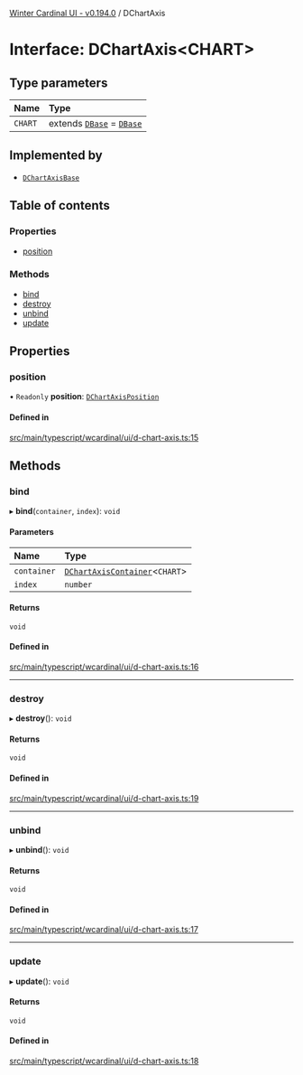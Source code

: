 [Winter Cardinal UI - v0.194.0](../index.md) / DChartAxis

# Interface: DChartAxis<CHART\>

## Type parameters

| Name | Type |
| :------ | :------ |
| `CHART` | extends [`DBase`](../classes/DBase.md) = [`DBase`](../classes/DBase.md) |

## Implemented by

- [`DChartAxisBase`](../classes/DChartAxisBase.md)

## Table of contents

### Properties

- [position](DChartAxis.md#position)

### Methods

- [bind](DChartAxis.md#bind)
- [destroy](DChartAxis.md#destroy)
- [unbind](DChartAxis.md#unbind)
- [update](DChartAxis.md#update)

## Properties

### position

• `Readonly` **position**: [`DChartAxisPosition`](../index.md#dchartaxisposition)

#### Defined in

[src/main/typescript/wcardinal/ui/d-chart-axis.ts:15](https://github.com/winter-cardinal/winter-cardinal-ui/blob/v0.194.0/src/main/typescript/wcardinal/ui/d-chart-axis.ts#L15)

## Methods

### bind

▸ **bind**(`container`, `index`): `void`

#### Parameters

| Name | Type |
| :------ | :------ |
| `container` | [`DChartAxisContainer`](DChartAxisContainer.md)<`CHART`\> |
| `index` | `number` |

#### Returns

`void`

#### Defined in

[src/main/typescript/wcardinal/ui/d-chart-axis.ts:16](https://github.com/winter-cardinal/winter-cardinal-ui/blob/v0.194.0/src/main/typescript/wcardinal/ui/d-chart-axis.ts#L16)

___

### destroy

▸ **destroy**(): `void`

#### Returns

`void`

#### Defined in

[src/main/typescript/wcardinal/ui/d-chart-axis.ts:19](https://github.com/winter-cardinal/winter-cardinal-ui/blob/v0.194.0/src/main/typescript/wcardinal/ui/d-chart-axis.ts#L19)

___

### unbind

▸ **unbind**(): `void`

#### Returns

`void`

#### Defined in

[src/main/typescript/wcardinal/ui/d-chart-axis.ts:17](https://github.com/winter-cardinal/winter-cardinal-ui/blob/v0.194.0/src/main/typescript/wcardinal/ui/d-chart-axis.ts#L17)

___

### update

▸ **update**(): `void`

#### Returns

`void`

#### Defined in

[src/main/typescript/wcardinal/ui/d-chart-axis.ts:18](https://github.com/winter-cardinal/winter-cardinal-ui/blob/v0.194.0/src/main/typescript/wcardinal/ui/d-chart-axis.ts#L18)
